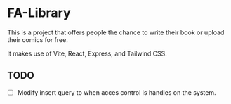 # FA-Library

This is a project that offers people the chance to write their book or upload their comics for free.

It makes use of Vite, React, Express, and Tailwind CSS.

## TODO

- [ ] Modify insert query to when acces control is handles on the system.

